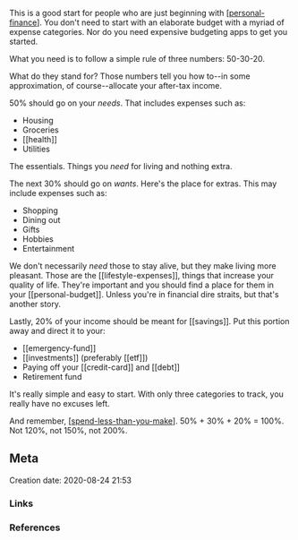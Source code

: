 This is a good start for people who are just beginning with [[personal-finance]]. You don't need to start with an elaborate budget with a myriad of expense categories. Nor do you need expensive budgeting apps to get you started.

What you need is to follow a simple rule of three numbers: 50-30-20.

What do they stand for? Those numbers tell you how to--in some approximation, of course--allocate your after-tax income.

50% should go on your *needs*. That includes expenses such as:
- Housing
- Groceries
- [[health]]
- Utilities

The essentials. Things you *need* for living and nothing extra.

The next 30% should go on *wants*. Here's the place for extras. This may include expenses such as:
- Shopping
- Dining out
- Gifts
- Hobbies
- Entertainment 

We don't necessarily *need* those to stay alive, but they make living more pleasant. Those are the [[lifestyle-expenses]], things that increase your quality of life. They're important and you should find a place for them in your [[personal-budget]]. Unless you're in financial dire straits, but that's another story.

Lastly, 20% of your income should be meant for [[savings]]. Put this portion away and direct it to your:
- [[emergency-fund]]
- [[investments]] (preferably [[etf]])
- Paying off your [[credit-card]] and [[debt]]
- Retirement fund

It's really simple and easy to start. With only three categories to track, you really have no excuses left.

And remember, [[spend-less-than-you-make]]. 50% + 30% + 20% = 100%. Not 120%, not 150%, not 200%.

## Meta
Creation date: 2020-08-24 21:53

### Links


### References
[//begin]: # "Autogenerated link references for markdown compatibility"
[personal-finance]: personal-finance "personal-finance"
[spend-less-than-you-make]: spend-less-than-you-make "spend-less-than-you-make"
[//end]: # "Autogenerated link references"
